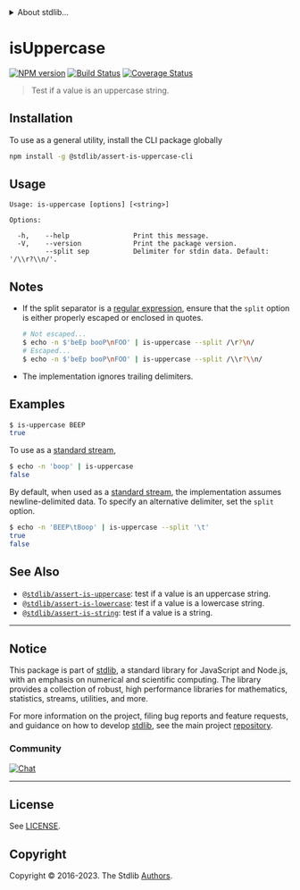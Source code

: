 <!--

@license Apache-2.0

Copyright (c) 2018 The Stdlib Authors.

Licensed under the Apache License, Version 2.0 (the "License");
you may not use this file except in compliance with the License.
You may obtain a copy of the License at

   http://www.apache.org/licenses/LICENSE-2.0

Unless required by applicable law or agreed to in writing, software
distributed under the License is distributed on an "AS IS" BASIS,
WITHOUT WARRANTIES OR CONDITIONS OF ANY KIND, either express or implied.
See the License for the specific language governing permissions and
limitations under the License.

-->


<details>
  <summary>
    About stdlib...
  </summary>
  <p>We believe in a future in which the web is a preferred environment for numerical computation. To help realize this future, we've built stdlib. stdlib is a standard library, with an emphasis on numerical and scientific computation, written in JavaScript (and C) for execution in browsers and in Node.js.</p>
  <p>The library is fully decomposable, being architected in such a way that you can swap out and mix and match APIs and functionality to cater to your exact preferences and use cases.</p>
  <p>When you use stdlib, you can be absolutely certain that you are using the most thorough, rigorous, well-written, studied, documented, tested, measured, and high-quality code out there.</p>
  <p>To join us in bringing numerical computing to the web, get started by checking us out on <a href="https://github.com/stdlib-js/stdlib">GitHub</a>, and please consider <a href="https://opencollective.com/stdlib">financially supporting stdlib</a>. We greatly appreciate your continued support!</p>
</details>

# isUppercase

[![NPM version][npm-image]][npm-url] [![Build Status][test-image]][test-url] [![Coverage Status][coverage-image]][coverage-url] <!-- [![dependencies][dependencies-image]][dependencies-url] -->

> Test if a value is an uppercase string.











<section class="cli">



<section class="installation">

## Installation

To use as a general utility, install the CLI package globally

```bash
npm install -g @stdlib/assert-is-uppercase-cli
```

</section>

<!-- CLI usage documentation. -->

<section class="usage">

## Usage

```text
Usage: is-uppercase [options] [<string>]

Options:

  -h,    --help                Print this message.
  -V,    --version             Print the package version.
         --split sep           Delimiter for stdin data. Default: '/\\r?\\n/'.
```

</section>

<!-- /.usage -->

<!-- CLI usage notes. Make sure to keep an empty line after the `section` element and another before the `/section` close. -->

<section class="notes">

## Notes

-   If the split separator is a [regular expression][mdn-regexp], ensure that the `split` option is either properly escaped or enclosed in quotes.

    ```bash
    # Not escaped...
    $ echo -n $'beEp booP\nFOO' | is-uppercase --split /\r?\n/
    # Escaped...
    $ echo -n $'beEp booP\nFOO' | is-uppercase --split /\\r?\\n/
    ```

-   The implementation ignores trailing delimiters.

</section>

<!-- /.notes -->

<section class="examples">

## Examples

```bash
$ is-uppercase BEEP
true
```

To use as a [standard stream][standard-streams],

```bash
$ echo -n 'boop' | is-uppercase
false
```

By default, when used as a [standard stream][standard-streams], the implementation assumes newline-delimited data. To specify an alternative delimiter, set the `split` option.

```bash
$ echo -n 'BEEP\tBoop' | is-uppercase --split '\t'
true
false
```

</section>

<!-- /.examples -->

</section>

<!-- /.cli -->

<!-- Section for related `stdlib` packages. Do not manually edit this section, as it is automatically populated. -->

<section class="related">

## See Also

-   <span class="package-name">[`@stdlib/assert-is-uppercase`][@stdlib/assert-is-uppercase]</span><span class="delimiter">: </span><span class="description">test if a value is an uppercase string.</span>
-   <span class="package-name">[`@stdlib/assert-is-lowercase`][@stdlib/assert/is-lowercase]</span><span class="delimiter">: </span><span class="description">test if a value is a lowercase string.</span>
-   <span class="package-name">[`@stdlib/assert-is-string`][@stdlib/assert/is-string]</span><span class="delimiter">: </span><span class="description">test if a value is a string.</span>

</section>

<!-- /.related -->

<!-- Section for all links. Make sure to keep an empty line after the `section` element and another before the `/section` close. -->


<section class="main-repo" >

* * *

## Notice

This package is part of [stdlib][stdlib], a standard library for JavaScript and Node.js, with an emphasis on numerical and scientific computing. The library provides a collection of robust, high performance libraries for mathematics, statistics, streams, utilities, and more.

For more information on the project, filing bug reports and feature requests, and guidance on how to develop [stdlib][stdlib], see the main project [repository][stdlib].

### Community

[![Chat][chat-image]][chat-url]

---

## License

See [LICENSE][stdlib-license].


## Copyright

Copyright &copy; 2016-2023. The Stdlib [Authors][stdlib-authors].

</section>

<!-- /.stdlib -->

<!-- Section for all links. Make sure to keep an empty line after the `section` element and another before the `/section` close. -->

<section class="links">

[npm-image]: http://img.shields.io/npm/v/@stdlib/assert-is-uppercase-cli.svg
[npm-url]: https://npmjs.org/package/@stdlib/assert-is-uppercase-cli

[test-image]: https://github.com/stdlib-js/assert-is-uppercase@v0.1.1/actions/workflows/test.yml/badge.svg?branch=v0.1.1
[test-url]: https://github.com/stdlib-js/assert-is-uppercase@v0.1.1/actions/workflows/test.yml?query=branch:v0.1.1

[coverage-image]: https://img.shields.io/codecov/c/github/stdlib-js/assert-is-uppercase@v0.1.1/main.svg
[coverage-url]: https://codecov.io/github/stdlib-js/assert-is-uppercase@v0.1.1?branch=main

<!--

[dependencies-image]: https://img.shields.io/david/stdlib-js/assert-is-uppercase@v0.1.1.svg
[dependencies-url]: https://david-dm.org/stdlib-js/assert-is-uppercase@v0.1.1/main

-->

[chat-image]: https://img.shields.io/gitter/room/stdlib-js/stdlib.svg
[chat-url]: https://app.gitter.im/#/room/#stdlib-js_stdlib:gitter.im

[stdlib]: https://github.com/stdlib-js/stdlib

[stdlib-authors]: https://github.com/stdlib-js/stdlib/graphs/contributors

[cli-section]: https://github.com/stdlib-js/assert-is-uppercase@v0.1.1#cli
[cli-url]: https://github.com/stdlib-js/assert-is-uppercase@v0.1.1/tree/cli
[@stdlib/assert-is-uppercase]: https://github.com/stdlib-js/assert-is-uppercase@v0.1.1/tree/main

[umd]: https://github.com/umdjs/umd
[es-module]: https://developer.mozilla.org/en-US/docs/Web/JavaScript/Guide/Modules

[deno-url]: https://github.com/stdlib-js/assert-is-uppercase@v0.1.1/tree/deno
[umd-url]: https://github.com/stdlib-js/assert-is-uppercase@v0.1.1/tree/umd
[esm-url]: https://github.com/stdlib-js/assert-is-uppercase@v0.1.1/tree/esm
[branches-url]: https://github.com/stdlib-js/assert-is-uppercase@v0.1.1/blob/main/branches.md

[stdlib-license]: https://raw.githubusercontent.com/stdlib-js/assert-is-uppercase@v0.1.1/main/LICENSE

[standard-streams]: https://en.wikipedia.org/wiki/Standard_streams

[mdn-regexp]: https://developer.mozilla.org/en-US/docs/Web/JavaScript/Guide/Regular_Expressions

<!-- <related-links> -->

[@stdlib/assert/is-lowercase]: https://github.com/stdlib-js/assert-is-lowercase

[@stdlib/assert/is-string]: https://github.com/stdlib-js/assert-is-string

<!-- </related-links> -->

</section>

<!-- /.links -->
